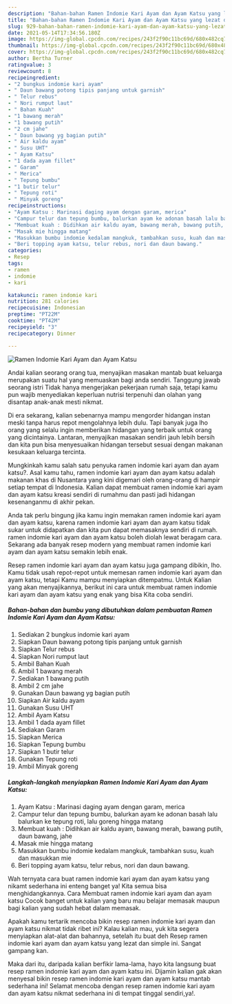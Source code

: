 ```yaml
---
description: "Bahan-bahan Ramen Indomie Kari Ayam dan Ayam Katsu yang lezat dan Mudah Dibuat"
title: "Bahan-bahan Ramen Indomie Kari Ayam dan Ayam Katsu yang lezat dan Mudah Dibuat"
slug: 929-bahan-bahan-ramen-indomie-kari-ayam-dan-ayam-katsu-yang-lezat-dan-mudah-dibuat
date: 2021-05-14T17:34:56.180Z
image: https://img-global.cpcdn.com/recipes/243f2f90c11bc69d/680x482cq70/ramen-indomie-kari-ayam-dan-ayam-katsu-foto-resep-utama.jpg
thumbnail: https://img-global.cpcdn.com/recipes/243f2f90c11bc69d/680x482cq70/ramen-indomie-kari-ayam-dan-ayam-katsu-foto-resep-utama.jpg
cover: https://img-global.cpcdn.com/recipes/243f2f90c11bc69d/680x482cq70/ramen-indomie-kari-ayam-dan-ayam-katsu-foto-resep-utama.jpg
author: Bertha Turner
ratingvalue: 3
reviewcount: 8
recipeingredient:
- "2 bungkus indomie kari ayam"
- " Daun bawang potong tipis panjang untuk garnish"
- " Telur rebus"
- " Nori rumput laut"
- " Bahan Kuah"
- "1 bawang merah"
- "1 bawang putih"
- "2 cm jahe"
- " Daun bawang yg bagian putih"
- " Air kaldu ayam"
- " Susu UHT"
- " Ayam Katsu"
- "1 dada ayam fillet"
- " Garam"
- " Merica"
- " Tepung bumbu"
- "1 butir telur"
- " Tepung roti"
- " Minyak goreng"
recipeinstructions:
- "Ayam Katsu : Marinasi daging ayam dengan garam, merica"
- "Campur telur dan tepung bumbu, balurkan ayam ke adonan basah lalu balurkan ke tepung roti, lalu goreng hingga matang"
- "Membuat kuah : Didihkan air kaldu ayam, bawang merah, bawang putih, daun bawang, jahe"
- "Masak mie hingga matang"
- "Masukkan bumbu indomie kedalam mangkuk, tambahkan susu, kuah dan masukkan mie"
- "Beri topping ayam katsu, telur rebus, nori dan daun bawang."
categories:
- Resep
tags:
- ramen
- indomie
- kari

katakunci: ramen indomie kari 
nutrition: 281 calories
recipecuisine: Indonesian
preptime: "PT22M"
cooktime: "PT42M"
recipeyield: "3"
recipecategory: Dinner

---
```



![Ramen Indomie Kari Ayam dan Ayam Katsu](https://img-global.cpcdn.com/recipes/243f2f90c11bc69d/680x482cq70/ramen-indomie-kari-ayam-dan-ayam-katsu-foto-resep-utama.jpg)

Andai kalian seorang orang tua, menyajikan masakan mantab buat keluarga merupakan suatu hal yang memuaskan bagi anda sendiri. Tanggung jawab seorang istri Tidak hanya mengerjakan pekerjaan rumah saja, tetapi kamu pun wajib menyediakan keperluan nutrisi terpenuhi dan olahan yang disantap anak-anak mesti nikmat.

Di era  sekarang, kalian sebenarnya mampu mengorder hidangan instan meski tanpa harus repot mengolahnya lebih dulu. Tapi banyak juga lho orang yang selalu ingin memberikan hidangan yang terbaik untuk orang yang dicintainya. Lantaran, menyajikan masakan sendiri jauh lebih bersih dan kita pun bisa menyesuaikan hidangan tersebut sesuai dengan makanan kesukaan keluarga tercinta. 



Mungkinkah kamu salah satu penyuka ramen indomie kari ayam dan ayam katsu?. Asal kamu tahu, ramen indomie kari ayam dan ayam katsu adalah makanan khas di Nusantara yang kini digemari oleh orang-orang di hampir setiap tempat di Indonesia. Kalian dapat membuat ramen indomie kari ayam dan ayam katsu kreasi sendiri di rumahmu dan pasti jadi hidangan kesenanganmu di akhir pekan.

Anda tak perlu bingung jika kamu ingin memakan ramen indomie kari ayam dan ayam katsu, karena ramen indomie kari ayam dan ayam katsu tidak sukar untuk didapatkan dan kita pun dapat memasaknya sendiri di rumah. ramen indomie kari ayam dan ayam katsu boleh diolah lewat beragam cara. Sekarang ada banyak resep modern yang membuat ramen indomie kari ayam dan ayam katsu semakin lebih enak.

Resep ramen indomie kari ayam dan ayam katsu juga gampang dibikin, lho. Kamu tidak usah repot-repot untuk memesan ramen indomie kari ayam dan ayam katsu, tetapi Kamu mampu menyiapkan ditempatmu. Untuk Kalian yang akan menyajikannya, berikut ini cara untuk membuat ramen indomie kari ayam dan ayam katsu yang enak yang bisa Kita coba sendiri.

<!--inarticleads1-->

##### Bahan-bahan dan bumbu yang dibutuhkan dalam pembuatan Ramen Indomie Kari Ayam dan Ayam Katsu:

1. Sediakan 2 bungkus indomie kari ayam
1. Siapkan  Daun bawang potong tipis panjang untuk garnish
1. Siapkan  Telur rebus
1. Siapkan  Nori rumput laut
1. Ambil  Bahan Kuah
1. Ambil 1 bawang merah
1. Sediakan 1 bawang putih
1. Ambil 2 cm jahe
1. Gunakan  Daun bawang yg bagian putih
1. Siapkan  Air kaldu ayam
1. Gunakan  Susu UHT
1. Ambil  Ayam Katsu
1. Ambil 1 dada ayam fillet
1. Sediakan  Garam
1. Siapkan  Merica
1. Siapkan  Tepung bumbu
1. Siapkan 1 butir telur
1. Gunakan  Tepung roti
1. Ambil  Minyak goreng




<!--inarticleads2-->

##### Langkah-langkah menyiapkan Ramen Indomie Kari Ayam dan Ayam Katsu:

1. Ayam Katsu : Marinasi daging ayam dengan garam, merica
1. Campur telur dan tepung bumbu, balurkan ayam ke adonan basah lalu balurkan ke tepung roti, lalu goreng hingga matang
1. Membuat kuah : Didihkan air kaldu ayam, bawang merah, bawang putih, daun bawang, jahe
1. Masak mie hingga matang
1. Masukkan bumbu indomie kedalam mangkuk, tambahkan susu, kuah dan masukkan mie
1. Beri topping ayam katsu, telur rebus, nori dan daun bawang.




Wah ternyata cara buat ramen indomie kari ayam dan ayam katsu yang nikamt sederhana ini enteng banget ya! Kita semua bisa menghidangkannya. Cara Membuat ramen indomie kari ayam dan ayam katsu Cocok banget untuk kalian yang baru mau belajar memasak maupun bagi kalian yang sudah hebat dalam memasak.

Apakah kamu tertarik mencoba bikin resep ramen indomie kari ayam dan ayam katsu nikmat tidak ribet ini? Kalau kalian mau, yuk kita segera menyiapkan alat-alat dan bahannya, setelah itu buat deh Resep ramen indomie kari ayam dan ayam katsu yang lezat dan simple ini. Sangat gampang kan. 

Maka dari itu, daripada kalian berfikir lama-lama, hayo kita langsung buat resep ramen indomie kari ayam dan ayam katsu ini. Dijamin kalian gak akan menyesal bikin resep ramen indomie kari ayam dan ayam katsu mantab sederhana ini! Selamat mencoba dengan resep ramen indomie kari ayam dan ayam katsu nikmat sederhana ini di tempat tinggal sendiri,ya!.

